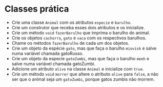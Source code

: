 # Classes prática

- Crie uma classe `Animal` com os atributos `especie` e `barulho`.
- Crie um construtor que receba esses dois atributos e os inicialize.
- Crie um método `void` `fazerBarulho` que imprima o barulho do animal.
- Crie os objetos `cachorro`, `gato` e `vaca` com os respectivos barulhos.
- Chame os métodos `fazerBarulho` de cada um dos objetos.
- Crie um objeto da espécie `gato`, mas que faça o barulho `miovisk` e salve numa variável chamada gatoRusso.
- Crie um objeto da especie `gatoZumbi`, mas que faça o barulho `meeh` e salve numa variável chamada gatoZumbi.
- Adicione um atributo `alive` na classe `Animal` e inicialize com `true`.
- Crie um método `void` `morrer` que altere o atributo `alive` para `false`, a não ser que o animal seja um `gatoZumbi`, porque gatos zumbis não morrem.
